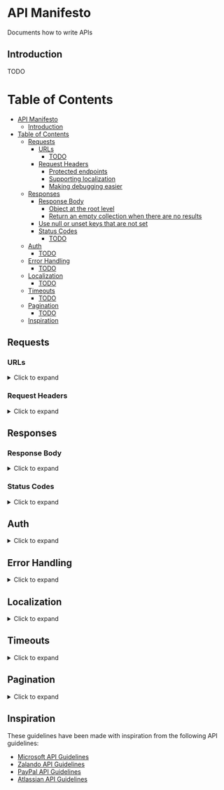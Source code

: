 <!--
Table of contents created by [gh-md-toc](https://github.com/ekalinin/github-markdown-toc)

use the following command: `gh-md-toc README.md | grep -v g-emoji` to filter out lines with emoji
-->

<!--
New section template:

## Section
<details>
<summary>Click to expand</summary>

### TODO

#### ✅

#### ⛔️

</details>
-->

# API Manifesto
Documents how to write APIs

## Introduction

TODO

Table of Contents
=================

   * [API Manifesto](#api-manifesto)
      * [Introduction](#introduction)
   * [Table of Contents](#table-of-contents)
      * [Requests](#requests)
         * [URLs](#urls)
            * [TODO](#todo)
         * [Request Headers](#request-headers)
            * [Protected endpoints](#protected-endpoints)
            * [Supporting localization](#supporting-localization)
            * [Making debugging easier](#making-debugging-easier)
      * [Responses](#responses)
         * [Response Body](#response-body)
            * [Object at the root level](#object-at-the-root-level)
            * [Return an empty collection when there are no results](#return-an-empty-collection-when-there-are-no-results)
         * [Use null or unset keys that are not set](#use-null-or-unset-keys-that-are-not-set)
         * [Status Codes](#status-codes)
            * [TODO](#todo-1)
      * [Auth](#auth)
         * [TODO](#todo-2)
      * [Error Handling](#error-handling)
         * [TODO](#todo-3)
      * [Localization](#localization)
         * [TODO](#todo-4)
      * [Timeouts](#timeouts)
         * [TODO](#todo-5)
      * [Pagination](#pagination)
         * [TODO](#todo-6)
      * [Inspiration](#inspiration)
## Requests

### URLs
<details>
<summary>Click to expand</summary>

#### TODO

##### ✅

##### ⛔️

</details>

### Request Headers
<details>
<summary>Click to expand</summary>

#### Protected endpoints

Use the `Authorization` header to consume protected endpoints. See the [Auth](#auth) section for more information on how to handle authorization and authentication.

##### ✅

Use `Authorization` to authorize:

```bash
Authorization = "Basic QWxhZGRpbjpPcGVuU2VzYW1l"
```

##### ⛔️

Avoid using custom headers for authorization:

```bash
UserToken = "QWxhZGRpbjpPcGVuU2VzYW1l"
```

#### Supporting localization

In order to support localization now and in the future, the `Accept-Language` should be used to indicate the client's language towards the API. 

##### ✅

Use [ISO 639-1](http://www.loc.gov/standards/iso639-2/php/code_list.php) codes to indicate the preferred language of the response.

```bash
Accept-Language = da
```

Use a prioritized list of languages to influence the fallback language:

```bash
Accept-Language = da, en
```

##### ⛔️

Avoid using other standards than ISO 639-1 for specifying the preferred language:

```bash
Accept-Language = danish
```

#### Making debugging easier

Use headers to give the API information about the consumer to ease debugging. There's no industry standard, so feel free to make your own convention, just remember to use it consistently.

##### ✅

```bash
Client-Meta-Information = iOS;staging;v1.2;iOS12;iPhone13
```

See [N-Meta](https://github.com/nodes-vapor/n-meta) for inspiration on how to do this.
</details>

## Responses

### Response Body
<details>
<summary>Click to expand</summary>

#### Object at the root level

A body should always return an object at the root level. This enables including additional data about the response such as metadata separate from the object(s). We recommend using `data` for successful requests with meaningful response data and `error` for unsuccessful requests with error data being returned.

##### ✅

Returning a collection should be encapsulated in a key:

```json
{
    "data": [
        {
            "username": "..."
        },
        {
            "username": "..."
        }
    ]
}
```

Returning an object (e.g. a user) should also use the `data` key:

```json
{
    "data": {
        "username": "..."
    }
}
```

Returning an error should use the `error` key:

```json
{
    "error": {
        "description": "..."
    }
}
```

Please see the [error section](#errors) for more information.

##### ⛔️

Avoid returning collections at the top level in the response:

```json
[
    {
        "email": "..."
    },
    {
        "email": "..."
    }
]
```

Avoid returning data that are not encapsulated in a root key (`data` or `error`):

```json
{
    "error": true,
    "description": "..."
}
```

#### Return an empty collection when there are no results

To make it easier for the API consumer, return HTTP status code `200` with an empty collection instead of e.g. `204` with no body.

##### ✅

Combine HTTP status code `200` with empty collections:

```json
{
    "data": []
}
```

##### ⛔️

Avoid using HTTP status code `204` for empty collections.

### Use `null` or unset keys that are not set

To make the API explicit and to make it easier for the consumer, always return keys without values as `null` or unset them.

##### ✅

Return a value as `null`:

```json
{
    "data": {
        "email": null,
        "name": "..."
    }
}
```

Unset a key without a value:

```json
{
    "data": {
        "name": "..."
    }
}
```

##### ⛔️

Avoid including a key without a meaningful value:

```json
{
    "data": {
        "name": ""
    }
}
```
</details>

### Status Codes
<details>
<summary>Click to expand</summary>

#### TODO

##### ✅

##### ⛔️

</details>

## Auth

<details>
<summary>Click to expand</summary>

### TODO

#### ✅

#### ⛔️

</details>

## Error Handling

<details>
<summary>Click to expand</summary>

### TODO

#### ✅

#### ⛔️

</details>

## Localization

<details>
<summary>Click to expand</summary>

### TODO

#### ✅

#### ⛔️

</details>

## Timeouts

<details>
<summary>Click to expand</summary>

### TODO

#### ✅

#### ⛔️

</details>

## Pagination

<details>
<summary>Click to expand</summary>

### TODO

#### ✅

#### ⛔️

</details>

## Inspiration

These guidelines have been made with inspiration from the following API guidelines:

- [Microsoft API Guidelines](https://github.com/microsoft/api-guidelines/blob/vNext/Guidelines.md)
- [Zalando API Guidelines](https://opensource.zalando.com/restful-api-guidelines/)
- [PayPal API Guidelines](https://github.com/paypal/api-standards/blob/master/api-style-guide.md)
- [Atlassian API Guidelines](https://developer.atlassian.com/server/framework/atlassian-sdk/atlassian-rest-api-design-guidelines-version-1/)